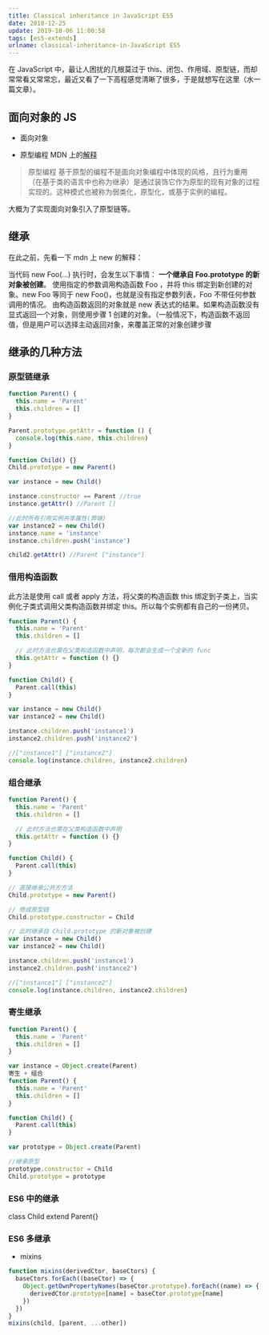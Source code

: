 ```yaml
---
title: Classical inheritance in JavaScript ES5
date: 2018-12-25
update: 2019-10-06 11:00:58
tags: [es5-extends]
urlname: classical-inheritance-in-JavaScript ES5
---
```


在 JavaScript 中，最让人困扰的几根莫过于 this、闭包、作用域、原型链，而却常常看又常常忘，最近又看了一下高程感觉清晰了很多，于是就想写在这里（水一篇文章）。

<!--more-->

## 面向对象的 JS

- 面向对象

- 原型编程
  MDN 上的[解释](https://developer.mozilla.org/zh-CN/docs/Web/JavaScript/Introduction_to_Object-Oriented_JavaScript#%E5%8E%9F%E5%9E%8B%E7%BC%96%E7%A8%8B)

> 原型编程
> 基于原型的编程不是面向对象编程中体现的风格，且行为重用（在基于类的语言中也称为继承）是通过装饰它作为原型的现有对象的过程实现的。这种模式也被称为弱类化，原型化，或基于实例的编程。

大概为了实现面向对象引入了原型链等。

## 继承

在此之前，先看一下 mdn 上 new 的解释：

当代码 new Foo(...) 执行时，会发生以下事情：
**一个继承自 Foo.prototype 的新对象被创建**。
使用指定的参数调用构造函数 Foo ，并将 this 绑定到新创建的对象。new Foo 等同于 new Foo()，也就是没有指定参数列表，Foo 不带任何参数调用的情况。
由构造函数返回的对象就是 new 表达式的结果。如果构造函数没有显式返回一个对象，则使用步骤 1 创建的对象。（一般情况下，构造函数不返回值，但是用户可以选择主动返回对象，来覆盖正常的对象创建步骤

## 继承的几种方法

### 原型链继承

```javascript
function Parent() {
  this.name = 'Parent'
  this.children = []
}

Parent.prototype.getAttr = function () {
  console.log(this.name, this.children)
}

function Child() {}
Child.prototype = new Parent()

var instance = new Child()

instance.constructor == Parent //true
instance.getAttr() //Parent []

//此时所有引用实例共享属性(弊端)
var instance2 = new Child()
instance.name = 'instance'
instance.children.push('instance')

child2.getAttr() //Parent ["instance"]
```

### 借用构造函数

此方法是使用 call 或者 apply 方法，将父类的构造函数 this 绑定到子类上，当实例化子类式调用父类构造函数并绑定 this。所以每个实例都有自己的一份拷贝。

```javascript
function Parent() {
  this.name = 'Parent'
  this.children = []

  // 此时方法也需在父类构造函数中声明，每次都会生成一个全新的 func
  this.getAttr = function () {}
}

function Child() {
  Parent.call(this)
}

var instance = new Child()
var instance2 = new Child()

instance.children.push('instance1')
instance2.children.push('instance2')

//["instance1"] ["instance2"]
console.log(instance.children, instance2.children)
```

### 组合继承

```javascript
function Parent() {
  this.name = 'Parent'
  this.children = []

  // 此时方法也需在父类构造函数中声明
  this.getAttr = function () {}
}

function Child() {
  Parent.call(this)
}

// 直接继承公共方方法
Child.prototype = new Parent()

// 修成原型链
Child.prototype.constructor = Child

// 此时继承自 Child.prototype 的新对象被创建
var instance = new Child()
var instance2 = new Child()

instance.children.push('instance1')
instance2.children.push('instance2')

//["instance1"] ["instance2"]
console.log(instance.children, instance2.children)
```

### 寄生继承

```javascript
function Parent() {
  this.name = 'Parent'
  this.children = []
}

var instance = Object.create(Parent)
寄生 + 组合
function Parent() {
  this.name = 'Parent'
  this.children = []
}

function Child() {
  Parent.call(this)
}

var prototype = Object.create(Parent)

//继承原型
prototype.constructor = Child
Child.prototype = prototype
```

### ES6 中的继承

class Child extend Parent{}

### ES6 多继承

- mixins

```javascript
function mixins(derivedCtor, baseCtors) {
  baseCtors.forEach((baseCtor) => {
    Object.getOwnPropertyNames(baseCtor.prototype).forEach((name) => {
      derivedCtor.prototype[name] = baseCtor.prototype[name]
    })
  })
}
mixins(child, [parent, ...other])
```
